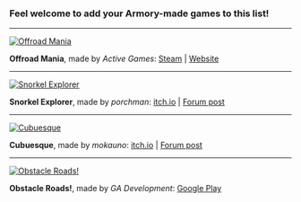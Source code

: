 ### Feel welcome to add your Armory-made games to this list!

---
[![Offroad Mania](https://activegamesbox.com/wp-content/uploads/2019/09/offroad-mania_01.png)](https://activegamesbox.com/2019/09/17/offroad-mania/)

**Offroad Mania**, made by *Active Games*: [Steam](https://store.steampowered.com/app/1222040/Offroad_Mania/) | [Website](https://activegamesbox.com/2019/09/17/offroad-mania/)

---

[![Snorkel Explorer](https://media.blenderartists.org/uploads/default/original/4X/1/c/0/1c04f098abdf53886d35d84d77810e93cb28cc7b.jpeg)](https://porchman.itch.io/snorkel-explorer)

**Snorkel Explorer**, made by *porchman*: [itch.io](https://porchman.itch.io/snorkel-explorer) | [Forum post](https://forums.armory3d.org/t/snorkel-explorer-an-educational-interactive-experience-and-my-first-armory-release/4237)

---

[![Cubuesque](https://img.itch.zone/aW1hZ2UvNjUxODMzLzM1NDQ4MjYucG5n/original/wRAbGc.png)](https://mokauno.itch.io/cubuesque)

**Cubuesque**, made by *mokauno*: [itch.io](https://mokauno.itch.io/cubuesque) | [Forum post](https://forums.armory3d.org/t/cubuesque-project/4057)

---

[![Obstacle Roads!](https://lh3.googleusercontent.com/3J3a79tVChvOfRq0qXD3CkH6zI4Q5yhntwSfTPwwpcxwChqNgNzhf3nj8n1c3OpJ8ps=w720-h310)](https://play.google.com/store/apps/details?id=com.gadevelopment.obstacleroads)

**Obstacle Roads!**, made by *GA Development*: [Google Play](https://play.google.com/store/apps/details?id=com.gadevelopment.obstacleroads)


